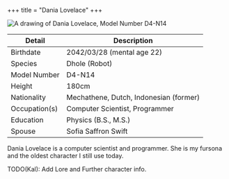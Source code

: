 +++
title = "Dania Lovelace"
+++

![A drawing of Dania Lovelace, Model Number D4-N14](/images/originalcharacters/DaniaLovelace.png)

| Detail        | Description                            |
| ------------- | -------------------------------------- |
| Birthdate     | 2042/03/28 (mental age 22)             |
| Species       | Dhole (Robot)                          |
| Model Number  | D4-N14                                 |
| Height        | 180cm                                  |
| Nationality   | Mechathene, Dutch, Indonesian (former) |
| Occupation(s) | Computer Scientist, Programmer         |
| Education     | Physics (B.S., M.S.)                   |
| Spouse        | Sofia Saffron Swift                    |

Dania Lovelace is a computer scientist and programmer. She is my fursona and the oldest character I still use today.

TODO(Kal): Add Lore and Further character info.
